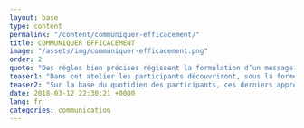 ```yaml
---
layout: base
type: content
permalink: "/content/communiquer-efficacement/"
title: COMMUNIQUER EFFICACEMENT
image: "/assets/img/communiquer-efficacement.png"
order: 2
quote: "Des règles bien précises régissent la formulation d’un message clair et impactant."
teaser1: "Dans cet atelier les participants découvriront, sous la forme d’un jeu d’énigmes, les trois piliers d’Albert Mehrabian qui composent la communication (mots, voix, gestuelle)."
teaser2: "Sur la base du quotidien des participants, ces derniers apprendront à construire un message clair, à être congruents et à améliorer l’impact de leurs communications."
date: 2018-03-12 22:30:21 +0000
lang: fr
categories: communication
---
```

